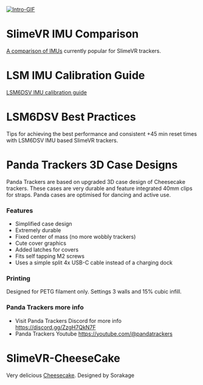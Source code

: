[![Intro-GIF](https://raw.githubusercontent.com/purraricat/SlimeVR-CheeseCake-PandaTrackers/main/999-PictureFiles/PandaTrackersT.webp)](https://discord.gg/ZzgH7QkN7F) 

# SlimeVR IMU Comparison
[A comparison of IMUs](docs/imu-comparison.md) currently popular for SlimeVR trackers.

# LSM IMU Calibration Guide
[LSM6DSV IMU calibration guide](docs/imu-calibration.md)  

# LSM6DSV Best Practices
Tips for achieving the best performance and consistent +45 min reset times with LSM6DSV IMU based SlimeVR trackers.
 
# Panda Trackers 3D Case Designs
Panda Trackers are based on upgraded 3D case design of Cheesecake trackers. These cases are very durable and feature integrated 40mm clips for straps. Panda cases are optimised for dancing and active use.

### Features 
* Simplified case design
* Extremely durable 
* Fixed center of mass (no more wobbly trackers)
* Cute cover graphics  
* Added latches for covers
* Fits self tapping M2 screws
* Uses a simple split 4x USB-C cable instead of a charging dock 

### Printing
Designed for PETG filament only. 
Settings 3 walls and 15% cubic infill.

### Panda Trackers more info
* Visit Panda Trackers Discord for more info https://discord.gg/ZzgH7QkN7F 
* Panda Trackers Youtube https://youtube.com/@pandatrackers
 
# SlimeVR-CheeseCake
Very delicious [Cheesecake](https://github.com/Sorakage033/SlimeVR-CheeseCake). Designed by Sorakage
 
 
